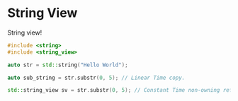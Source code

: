 # String View

String view!

```cpp
#include <string>
#include <string_view>

auto str = std::string("Hello World");

auto sub_string = str.substr(0, 5); // Linear Time copy.

std::string_view sv = str.substr(0, 5); // Constant Time non-owning reference.
```
